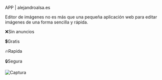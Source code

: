 APP | alejandroalsa.es

Editor de imágenes no es más que una pequeña aplicación web para editar imágenes de una forma sencilla y rápida.

❌Sin anuncios

💲Gratis

🔥Rapida

🔒Segura

![Captura](https://user-images.githubusercontent.com/67869168/181087687-b0073382-db6d-4da1-99bf-8d1f0c4debba.PNG)
